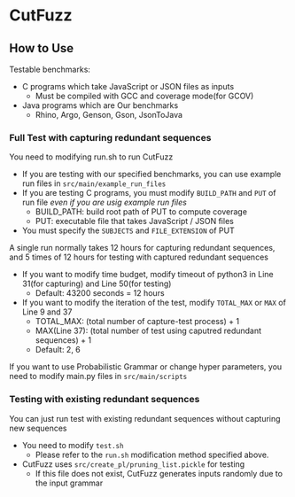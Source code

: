 # CutFuzz

## How to Use

Testable benchmarks:

- C programs which take JavaScript or JSON files as inputs
  - Must be compiled with GCC and coverage mode(for GCOV)
- Java programs which are Our benchmarks
  - Rhino, Argo, Genson, Gson, JsonToJava

### Full Test with capturing redundant sequences

You need to modifying run.sh to run CutFuzz

- If you are testing with our specified benchmarks, you can use example run files in ```src/main/example_run_files```
- If you are testing C programs, you must modify ```BUILD_PATH``` and ```PUT``` of run file _even if you are usig example run files_
  - BUILD_PATH: build root path of PUT to compute coverage
  - PUT: executable file that takes JavaScript / JSON files
- You must specify the ```SUBJECTS``` and ```FILE_EXTENSION``` of PUT

A single run normally takes 12 hours for capturing redundant sequences, and 5 times of 12 hours for testing with captured redundant sequences

- If you want to modify time budget, modify timeout of python3 in Line 31(for capturing) and Line 50(for testing)
  - Default: 43200 seconds = 12 hours
- If you want to modify the iteration of the test, modify ```TOTAL_MAX``` or ```MAX``` of Line 9 and 37
  - TOTAL_MAX: (total number of capture-test process) + 1
  - MAX(Line 37): (total number of test using caputred redundant sequences) + 1
  - Default: 2, 6

If you want to use Probabilistic Grammar or change hyper parameters, you need to modify main.py files in ```src/main/scripts```

### Testing with existing redundant sequences

You can just run test with existing redundant sequences without capturing new sequences

- You need to modify ```test.sh```
  - Please refer to the ```run.sh``` modification method specified above. 
- CutFuzz uses ```src/create_pl/pruning_list.pickle``` for testing
  - If this file does not exist, CutFuzz generates inputs randomly due to the input grammar
